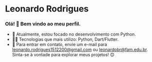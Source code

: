 # Leonardo Rodrigues

### Olá! 👋 Bem vindo ao meu perfil.

- 📘 Atualmente, estou focado no desenvolvimento com Python.
- 👨‍💻 Tecnologias que mais utilizo: Python, Dart/Flutter.
- 📧 Para entrar em contato, envie um e-mail para leonardo.rodrigues1512200@gmail.com ou leonardobr@fam.edu.br.
Sinta-se à vontade para explorar meus projetos! 😊





